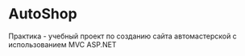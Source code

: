 # AutoShop
Практика - учебный проект по созданию сайта автомастерской с использованием MVC ASP.NET 
